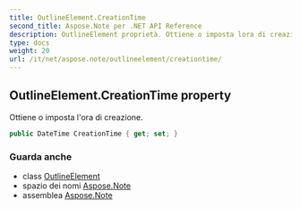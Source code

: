 ```yaml
---
title: OutlineElement.CreationTime
second_title: Aspose.Note per .NET API Reference
description: OutlineElement proprietà. Ottiene o imposta lora di creazione.
type: docs
weight: 20
url: /it/net/aspose.note/outlineelement/creationtime/
---
```

## OutlineElement.CreationTime property

Ottiene o imposta l'ora di creazione.

```csharp
public DateTime CreationTime { get; set; }
```

### Guarda anche

* class [OutlineElement](../)
* spazio dei nomi [Aspose.Note](../../outlineelement/)
* assemblea [Aspose.Note](../../../)


